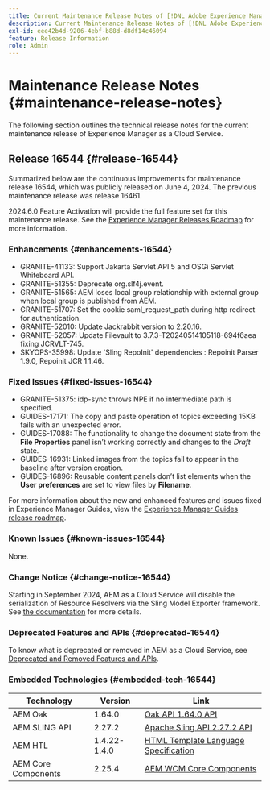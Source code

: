 ```yaml
---
title: Current Maintenance Release Notes of [!DNL Adobe Experience Manager] as a Cloud Service.
description: Current Maintenance Release Notes of [!DNL Adobe Experience Manager] as a Cloud Service.
exl-id: eee42b4d-9206-4ebf-b88d-d8df14c46094
feature: Release Information
role: Admin
---
```

# Maintenance Release Notes {#maintenance-release-notes}

The following section outlines the technical release notes for the current maintenance release of Experience Manager as a Cloud Service.

## Release 16544 {#release-16544}

Summarized below are the continuous improvements for maintenance release 16544, which was publicly released on June 4, 2024. The previous maintenance release was release 16461.

2024.6.0 Feature Activation will provide the full feature set for this maintenance release. See the [Experience Manager Releases Roadmap](https://experienceleague.adobe.com/en/docs/experience-manager-release-information/aem-release-updates/update-releases-roadmap) for more information.

### Enhancements {#enhancements-16544}

* GRANITE-41133: Support Jakarta Servlet API 5 and OSGi Servlet Whiteboard API.
* GRANITE-51355: Deprecate org.slf4j.event.
* GRANITE-51565: AEM loses local group relationship with external group when local group is published from AEM.
* GRANITE-51707: Set the cookie saml_request_path during http redirect for authentication.
* GRANITE-52010: Update Jackrabbit version to 2.20.16.
* GRANITE-52057: Update Filevault to 3.7.3-T20240514105118-694f6aea fixing JCRVLT-745.
* SKYOPS-35998: Update 'Sling RepoInit' dependencies :  Repoinit Parser 1.9.0, Repoinit JCR 1.1.46.

### Fixed Issues {#fixed-issues-16544}

* GRANITE-51375: idp-sync throws NPE if no intermediate path is specified.
* GUIDES-17171: The copy and paste operation of topics exceeding 15KB fails with an unexpected error.
* GUIDES-17088: The functionality to change the document state from the **File Properties** panel isn’t working correctly and changes to the *Draft* state.
* GUIDES-16931: Linked images from the topics fail to appear in the baseline after version creation.
* GUIDES-16896: Reusable content panels don’t list elements when the **User preferences** are set to view files by **Filename**.

For more information about the new and enhanced features and issues fixed in Experience Manager Guides, view the [Experience Manager Guides release roadmap](https://experienceleague.adobe.com/en/docs/experience-manager-guides/using/release-info/aem-guides-releases-roadmap).

### Known Issues {#known-issues-16544}

None.

### Change Notice {#change-notice-16544}

Starting in September 2024, AEM as a Cloud Service will disable the serialization of Resource Resolvers via the Sling Model Exporter framework. See [the documentation](https://experienceleague.adobe.com/en/docs/experience-manager-cloud-service/content/implementing/developing/hybrid/disallow-the-serialization-of-resourceresolvers-via-sling-model-exporter) for more details.

### Deprecated Features and APIs {#deprecated-16544}

To know what is deprecated or removed in AEM as a Cloud Service, see [Deprecated and Removed Features and APIs](/help/release-notes/deprecated-removed-features.md).

### Embedded Technologies {#embedded-tech-16544}

|Technology|Version|Link|
|---|---|---|
|AEM Oak | 1.64.0|[Oak API 1.64.0 API](https://www.javadoc.io/doc/org.apache.jackrabbit/oak-api/1.64.0/index.html)| 
|AEM SLING API | 2.27.2 |[Apache Sling API 2.27.2 API](https://www.javadoc.io/doc/org.apache.sling/org.apache.sling.api/latest/index.html)|
|AEM HTL| 1.4.22-1.4.0 |[HTML Template Language Specification](https://github.com/adobe/htl-spec)|
|AEM Core Components| 2.25.4|[AEM WCM Core Components](https://github.com/adobe/aem-core-wcm-components)|
